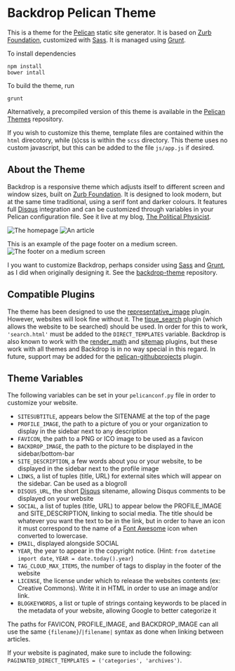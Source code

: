 # Backdrop Pelican Theme
This is a theme for the [Pelican](http://docs.getpelican.com/en/3.5.0/) static
site generator. It is based on [Zurb Foundation](http://foundation.zurb.com/),
customized with [Sass](http://sass-lang.com/). It is managed using
[Grunt](http://gruntjs.com/).

To install dependencies

    npm install
    bower intall

To build the theme, run

    grunt

Alternatively, a precompiled version of this theme is available in the
[Pelican Themes](https://github.com/getpelican/pelican-themes) repository.

If you wish to customize this theme, template files are contained within the
`html` direcotory, while (s)css is within the `scss` directory. This theme
uses no custom javascript, but this can be added to the file `js/app.js` if
desired.


## About the Theme
Backdrop is a responsive theme which adjusts itself to different screen and
window sizes, built on [Zurb Foundation](http://foundation.zurb.com/).
It is designed to look modern, but at the same time traditional,
using a serif font and darker colours. It features full
[Disqus](https://disqus.com/) integration and can be customized through
variables in your Pelican configuration file. See it live at my blog,
[The Political Physicist](http://cmacmackin.github.io/blog/).

![The homepage](https://raw.githubusercontent.com/cmacmackin/backdrop-theme/master/theme-files-extra/screenshot1.png)
![An article](https://raw.githubusercontent.com/cmacmackin/backdrop-theme/master/theme-files-extra/screenshot2.png)

This is an example of the page footer on a medium screen.
![The footer on a medium screen](https://raw.githubusercontent.com/cmacmackin/backdrop-theme/master/theme-files-extra/screenshot3.png)

I you want to customize Backdrop, perhaps consider using
[Sass](http://sass-lang.com/) and [Grunt](http://gruntjs.com/), as I did when
originally designing it. See the
[backdrop-theme](https://github.com/cmacmackin/backdrop-theme) repository.


## Compatible Plugins
The theme has been designed to use the [representative_image](https://github.com/getpelican/pelican-plugins/tree/master/representative_image) plugin. However,
websites will look fine without it. The
[tipue_search](https://github.com/getpelican/pelican-plugins/tree/master/tipue_search) plugin (which allows the website to be searched) should be used. In order
for this to work, `'search.html'` must be added to the `DIRECT_TEMPLATES`
variable. Backdrop is also known to work with the
[render_math](https://github.com/getpelican/pelican-plugins/tree/master/render_math)
and [sitemap](https://github.com/getpelican/pelican-plugins/tree/master/sitemap)
plugins, but these work with all themes and Backdrop is in no way special in
this regard. In future, support may be added for the
[pelican-githubprojects](https://github.com/kura/pelican-githubprojects) plugin.

## Theme Variables
The following variables can be set in your `pelicanconf.py` file in order to
customize your website.

- `SITESUBTITLE`, appears below the SITENAME at the top of the page
- `PROFILE_IMAGE`, the path to a picture of you or your organization to display
  in the sidebar next to any description
- `FAVICON`, the path to a PNG or ICO image to be used as a favicon
- `BACKDROP_IMAGE`, the path to the picture to be displayed in the
  sidebar/bottom-bar
- `SITE_DESCRIPTION`, a few words about you or your website, to be displayed in
  the sidebar next to the profile image
- `LINKS`, a list of tuples (title, URL) for external sites which will appear
  on the sidebar. Can be used as a blogroll
- `DISQUS_URL`, the short [Disqus](https://disqus.com/) sitename, allowing
  Disqus comments to be displayed on your website
- `SOCIAL`, a list of tuples (title, URL) to appear below the PROFILE_IMAGE
  and SITE_DESCRIPTION, linking to social media. The title should be whatever
  you want the text to be in the link, but in order to have an icon it must
  correspond to the name of a
  [Font Awesome](http://fortawesome.github.io/Font-Awesome/icons/#brand)
  icon when converted to lowercase.
- `EMAIL`, displayed alongside SOCIAL
- `YEAR`, the year to appear in the copyright notice. (Hint: `from datetime
  import date`, `YEAR = date.today().year`)
- `TAG_CLOUD_MAX_ITEMS`, the number of tags to display in the footer of the
  website
- `LICENSE`, the license under which to release the websites contents
  (ex: Creative Commons). Write it in HTML in order to use an image and/or link.
- `BLOGKEYWORDS`, a list or tuple of strings containg keywords to be placed
  in the metadata of your website, allowing Google to better categorize it

The paths for FAVICON, PROFILE\_IMAGE, and BACKDROP\_IMAGE can all use the
same `{filename}`/`|filename|` syntax as done when linking between articles.

If your website is paginated, make sure to include the following:
`PAGINATED_DIRECT_TEMPLATES = ('categories', 'archives')`.
